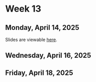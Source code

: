 # Week 13


## Monday, April 14, 2025

Slides are viewable [here](day_27.ipynb).

## Wednesday, April 16, 2025

## Friday, April 18, 2025
